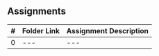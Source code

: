## Assignments

|  #  | Folder Link | Assignment Description |
| :-: | ----------- | ---------------------- |
|  0  | ---         | ---         |
